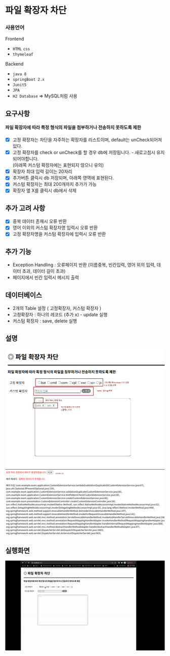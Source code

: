 # 파일 확장자 차단

### 사용언어
Frontend
- `HTML`  `css`
- `thymeleaf`

Backend
- `java 8`
- `springBoot 2.x`
- `Junit5`
- `JPA`
- `H2 Database` => MySQL처럼 사용

## 요구사항
#### 파일 확장자에 따라 특정 형식의 파일을 첨부하거나 전송하지 못하도록 제한
- [x] 고정 확장자는 차단을 자주하는 확장자를 리스트이며, default는 unCheck되어져 있다.
- [x] 고정 확장자를 check or unCheck를 할 경우 db에 저장됩니다. - 새로고침시 유지되어야합니다.
   <br> (아래쪽 커스텀 확장자에는 표현되지 않으니 유의)
- [x] 확장자 최대 입력 길이는 20자리
- [x] 추가버튼 클릭시 db 저장되며, 아래쪽 영역에 표현된다.
- [x] 커스텀 확장자는 최대 200개까지 추가가 가능
- [x] 확장자 옆 X를 클릭시 db에서 삭제

## 추가 고려 사항
- [x] 중복 데이터 존재시 오류 반환
- [x] 영어 이외의 커스텀 확장자명 입력시 오류 반환
- [X] 고정 확장자명을 커스텀 확장자에 입력시 오류 반환

## 추가 기능
- Exception Handling : 오류페이지 반환
  (이름중복, 빈칸입력, 영어 외의 입력, 데이터 초과, 데이터 길이 초과)
- 페이지에서 빈칸 입력시 메시지 출력

## 데이터베이스
- 2개의 Table 설정 ( 고정확장자, 커스텀 확장자 )
- 고정확장자 : 하나의 레코드 (추가 x) - update 실행
- 커스텀 확장자 : save, delete 실행

## 설명
![화면설계](./src/main/resources/static/img/차단.png)
![에러페이지](./src/main/resources/static/img/에러페이지.png)

## 실행화면
![실행화면](./src/main/resources/static/img/실행화면.gif)